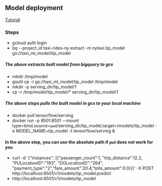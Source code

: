 ## Model deployment
[Tutorial](https://cloud.google.com/bigquery-ml/docs/export-model-tutorial)

### Steps
- gcloud auth login
- bq --project_id taxi-rides-ny extract -m nytaxi.tip_model gs://taxi_ml_model/tip_model

##### The above extracts built model from bigquery to gcs

- mkdir /tmp/model
- gsutil cp -r gs://taxi_ml_model/tip_model /tmp/model
- mkdir -p serving_dir/tip_model/1
- cp -r /tmp/model/tip_model/* serving_dir/tip_model/1

##### The above steps pulls the built model in gcs to your local machine

- docker pull tensorflow/serving
- docker run -p 8501:8501 --mount type=bind,source=`pwd`/serving_dir/tip_model,target=/models/tip_model -e MODEL_NAME=tip_model -t tensorflow/serving &

#### In the above step, you can use the absolute path if `pwd` does not work for you

- curl -d '{"instances": [{"passenger_count":1, "trip_distance":12.2, "PULocationID":"193", "DOLocationID":"264", "payment_type":"2","fare_amount":20.4,"tolls_amount":0.0}]}' -X POST http://localhost:8501/v1/models/tip_model:predict
- http://localhost:8501/v1/models/tip_model
